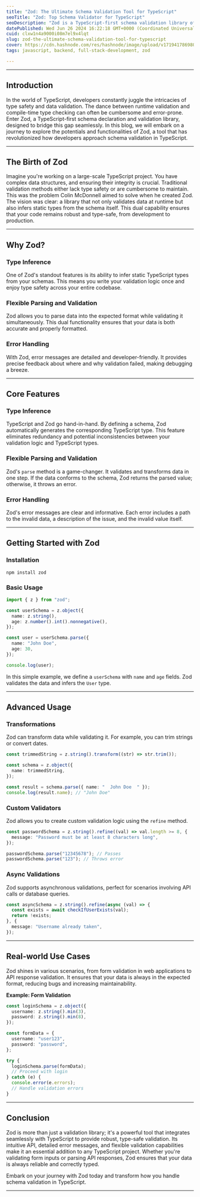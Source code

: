 ```yaml
---
title: "Zod: The Ultimate Schema Validation Tool for TypeScript"
seoTitle: "Zod: Top Schema Validator for TypeScript"
seoDescription: "Zod is a TypeScript-first schema validation library offering type inference, flexible parsing, and detailed error handling for robust codebases"
datePublished: Wed Jun 26 2024 16:22:18 GMT+0000 (Coordinated Universal Time)
cuid: clxw1n4a9000i08m7el9x4lqt
slug: zod-the-ultimate-schema-validation-tool-for-typescript
cover: https://cdn.hashnode.com/res/hashnode/image/upload/v1719417869807/de1cc771-10ec-45c6-841f-a1e9d6495ee0.png
tags: javascript, backend, full-stack-development, zod

---
```


---

## Introduction

In the world of TypeScript, developers constantly juggle the intricacies of type safety and data validation. The dance between runtime validation and compile-time type checking can often be cumbersome and error-prone. Enter Zod, a TypeScript-first schema declaration and validation library, designed to bridge this gap seamlessly. In this blog, we will embark on a journey to explore the potentials and functionalities of Zod, a tool that has revolutionized how developers approach schema validation in TypeScript.

---

## The Birth of Zod

Imagine you're working on a large-scale TypeScript project. You have complex data structures, and ensuring their integrity is crucial. Traditional validation methods either lack type safety or are cumbersome to maintain. This was the problem Colin McDonnell aimed to solve when he created Zod. The vision was clear: a library that not only validates data at runtime but also infers static types from the schema itself. This dual capability ensures that your code remains robust and type-safe, from development to production.

---

## Why Zod?

### Type Inference

One of Zod's standout features is its ability to infer static TypeScript types from your schemas. This means you write your validation logic once and enjoy type safety across your entire codebase.

### Flexible Parsing and Validation

Zod allows you to parse data into the expected format while validating it simultaneously. This dual functionality ensures that your data is both accurate and properly formatted.

### Error Handling

With Zod, error messages are detailed and developer-friendly. It provides precise feedback about where and why validation failed, making debugging a breeze.

---

## Core Features

### Type Inference

TypeScript and Zod go hand-in-hand. By defining a schema, Zod automatically generates the corresponding TypeScript type. This feature eliminates redundancy and potential inconsistencies between your validation logic and TypeScript types.

### Flexible Parsing and Validation

Zod's `parse` method is a game-changer. It validates and transforms data in one step. If the data conforms to the schema, Zod returns the parsed value; otherwise, it throws an error.

### Error Handling

Zod's error messages are clear and informative. Each error includes a path to the invalid data, a description of the issue, and the invalid value itself.

---

## Getting Started with Zod

### Installation

```plaintext
npm install zod
```

### Basic Usage

```typescript
import { z } from "zod";

const userSchema = z.object({
  name: z.string(),
  age: z.number().int().nonnegative(),
});

const user = userSchema.parse({
  name: "John Doe",
  age: 30,
});

console.log(user);
```

In this simple example, we define a `userSchema` with `name` and `age` fields. Zod validates the data and infers the `User` type.

---

## Advanced Usage

### Transformations

Zod can transform data while validating it. For example, you can trim strings or convert dates.

```typescript
const trimmedString = z.string().transform((str) => str.trim());

const schema = z.object({
  name: trimmedString,
});

const result = schema.parse({ name: "  John Doe  " });
console.log(result.name); // "John Doe"
```

### Custom Validators

Zod allows you to create custom validation logic using the `refine` method.

```typescript
const passwordSchema = z.string().refine((val) => val.length >= 8, {
  message: "Password must be at least 8 characters long",
});

passwordSchema.parse("12345678"); // Passes
passwordSchema.parse("123"); // Throws error
```

### Async Validations

Zod supports asynchronous validations, perfect for scenarios involving API calls or database queries.

```typescript
const asyncSchema = z.string().refine(async (val) => {
  const exists = await checkIfUserExists(val);
  return !exists;
}, {
  message: "Username already taken",
});
```

---

## Real-world Use Cases

Zod shines in various scenarios, from form validation in web applications to API response validation. It ensures that your data is always in the expected format, reducing bugs and increasing maintainability.

**Example: Form Validation**

```typescript
const loginSchema = z.object({
  username: z.string().min(3),
  password: z.string().min(8),
});

const formData = {
  username: "user123",
  password: "password",
};

try {
  loginSchema.parse(formData);
  // Proceed with login
} catch (e) {
  console.error(e.errors);
  // Handle validation errors
}
```

---

## Conclusion

Zod is more than just a validation library; it's a powerful tool that integrates seamlessly with TypeScript to provide robust, type-safe validation. Its intuitive API, detailed error messages, and flexible validation capabilities make it an essential addition to any TypeScript project. Whether you're validating form inputs or parsing API responses, Zod ensures that your data is always reliable and correctly typed.

Embark on your journey with Zod today and transform how you handle schema validation in TypeScript.

---